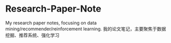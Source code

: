 # Research-Paper-Note
My research paper notes, focusing on data mining/recommender/reinforcement learning. 我的论文笔记，主要聚焦于数据挖掘、推荐系统、强化学习
